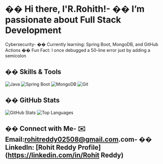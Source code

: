 # �� Hi there, I&#39;R.Rohith!- �� I’m passionate about Full Stack Development
Cybersecurity- �� Currently learning: Spring Boot, MongoDB, and GitHub Actions
�� Fun Fact: I once debugged a 50-line error just by adding a semicolon
## ��️ Skills &amp; Tools
![Java](https://img.shields.io/badge/Java-ED8B00?style=for-the-badge&amp;logo=java&amp;logoColor=white)
![Spring Boot](https://img.shields.io/badge/SpringBoot-6DB33F?style=for-the-badge&amp;logo=spring-boot&amp;logoColor=white)
![MongoDB](https://img.shields.io/badge/MongoDB-4DB33D?style=for-the-badge&amp;logo=mongodb&amp;logoColor=white)
![Git](https://img.shields.io/badge/Git-F05032?style=for-the-badge&amp;logo=git&amp;logoColor=white)
## �� GitHub Stats
![GitHub Stats](https://github-readme-stats.vercel.app/api?username=renukacsit&amp;show_icons=true&amp;theme=radical)
![Top Languages](https://github-readme-stats.vercel.app/api/top-langs/?username=Rohith&amp;layout=compact)
## �� Connect with Me- ✉️ Email:rohitreddy02508@gmail.com.com- �� LinkedIn: [Rohit Reddy Profile](https://linkedin.com/in/Rohit Reddy)
